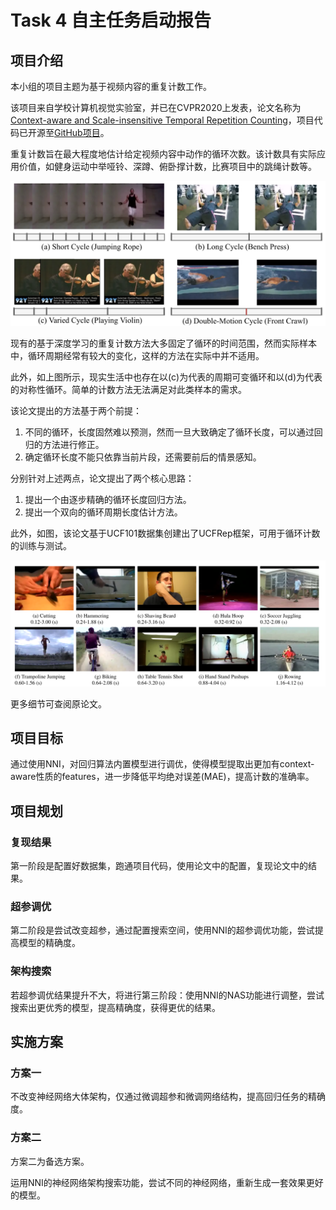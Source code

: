 # Task 4 自主任务启动报告

## 项目介绍

本小组的项目主题为基于视频内容的重复计数工作。

该项目来自学校计算机视觉实验室，并已在CVPR2020上发表，论文名称为[Context-aware and Scale-insensitive Temporal Repetition Counting](https://openaccess.thecvf.com/content_CVPR_2020/papers/Zhang_Context-Aware_and_Scale-Insensitive_Temporal_Repetition_Counting_CVPR_2020_paper.pdf)，项目代码已开源至[GitHub项目](https://github.com/Xiaodomgdomg/Deep-Temporal-Repetition-Counting)。

重复计数旨在最大程度地估计给定视频内容中动作的循环次数。该计数具有实际应用价值，如健身运动中举哑铃、深蹲、俯卧撑计数，比赛项目中的跳绳计数等。

![](./images/pic1.png)

现有的基于深度学习的重复计数方法大多固定了循环的时间范围，然而实际样本中，循环周期经常有较大的变化，这样的方法在实际中并不适用。

此外，如上图所示，现实生活中也存在以(c)为代表的周期可变循环和以(d)为代表的对称性循环。简单的计数方法无法满足对此类样本的需求。

该论文提出的方法基于两个前提：

1. 不同的循环，长度固然难以预测，然而一旦大致确定了循环长度，可以通过回归的方法进行修正。
2. 确定循环长度不能只依靠当前片段，还需要前后的情景感知。

分别针对上述两点，论文提出了两个核心思路：

1. 提出一个由逐步精确的循环长度回归方法。
2. 提出一个双向的循环周期长度估计方法。

此外，如图，该论文基于UCF101数据集创建出了UCFRep框架，可用于循环计数的训练与测试。

![](./images/pic2.png)

更多细节可查阅原论文。

## 项目目标

通过使用NNI，对回归算法内置模型进行调优，使得模型提取出更加有context-aware性质的features，进一步降低平均绝对误差(MAE)，提高计数的准确率。

## 项目规划

### 复现结果

第一阶段是配置好数据集，跑通项目代码，使用论文中的配置，复现论文中的结果。

### 超参调优

第二阶段是尝试改变超参，通过配置搜索空间，使用NNI的超参调优功能，尝试提高模型的精确度。

### 架构搜索

若超参调优结果提升不大，将进行第三阶段：使用NNI的NAS功能进行调整，尝试搜索出更优秀的模型，提高精确度，获得更优的结果。

## 实施方案

### 方案一

不改变神经网络大体架构，仅通过微调超参和微调网络结构，提高回归任务的精确度。

### 方案二

方案二为备选方案。

运用NNI的神经网络架构搜索功能，尝试不同的神经网络，重新生成一套效果更好的模型。

